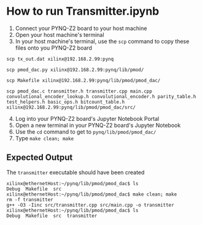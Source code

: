 # How to run Transmitter.ipynb
1. Connect your PYNQ-Z2 board to your host machine
2. Open your host machine's terminal
3. In your host machine's terminal, use the `scp` command to copy these files onto you PYNQ-Z2 board
```
scp tx_out.dat xilinx@192.168.2.99:pynq

scp pmod_dac.py xilinx@192.168.2.99:pynq/lib/pmod/

scp Makefile xilinx@192.168.2.99:pynq/lib/pmod/pmod_dac/

scp pmod_dac.c transmitter.h transmitter.cpp main.cpp convolutional_encoder_lookup.h convolutional_encoder.h parity_table.h test_helpers.h basic_ops.h bitcount_table.h xilinx@192.168.2.99:pynq/lib/pmod/pmod_dac/src/
```
4. Log into your PYNQ-Z2 board's Jupyter Notebook Portal
5. Open a new terminal in your PYNQ-Z2 board's Jupyter Notebook
6. Use the `cd` command to get to `pynq/lib/pmod/pmod_dac/`
7. Type `make clean; make`

## Expected Output
The `transmitter` executable should have been created
```
xilinx@ethernetHost:~/pynq/lib/pmod/pmod_dac$ ls
Debug  Makefile  src
xilinx@ethernetHost:~/pynq/lib/pmod/pmod_dac$ make clean; make
rm -f transmitter
g++ -O3 -Iinc src/transmitter.cpp src/main.cpp -o transmitter
xilinx@ethernetHost:~/pynq/lib/pmod/pmod_dac$ ls
Debug  Makefile  src  transmitter
```

